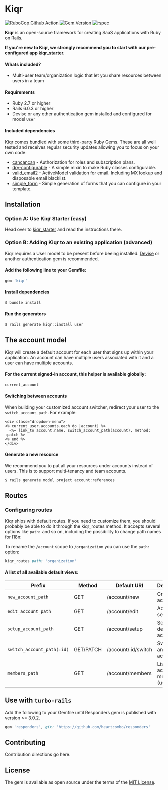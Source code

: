 
Kiqr
==============

[![RuboCop Github Action](https://github.com/kiqr/kiqr/actions/workflows/rubocop.yml/badge.svg)](https://github.com/kiqr/kiqr/actions/workflows/rubocop.yml)
[![Gem Version](https://badge.fury.io/rb/kiqr.svg)](https://badge.fury.io/rb/kiqr)
[![rspec](https://github.com/kiqr/kiqr/actions/workflows/rspec.yml/badge.svg)](https://github.com/kiqr/kiqr/actions/workflows/rspec.yml)

**Kiqr** is an open-source framework for creating SaaS applications with Ruby on Rails.

**If you're new to Kiqr, we strongly recommend you to start with our pre-configured app [kiqr_starter](https://github.com/kiqr/kiqr_starter).**

#### Whats included?
- Multi-user team/organization logic that let you share resources between users in a team

#### Requirements

- Ruby 2.7 or higher
- Rails 6.0.3 or higher
- Devise or any other authentication gem installed and configured for model ```User```

#### Included dependencies

Kiqr comes bundled with some third-party Ruby Gems. These are all well tested and receives regular security updates allowing you to focus on your own code:
- [cancancan](https://github.com/CanCanCommunity/cancancan) - Authorization for roles and subscription plans.
- [dry-configurable](https://github.com/dry-rb/dry-configurable) - A simple mixin to make Ruby classes configurable.
- [valid_email2](https://github.com/micke/valid_email2) - ActiveModel validation for email. Including MX lookup and disposable email blacklist.
- [simple_form](https://github.com/heartcombo/simple_form) - Simple generation of forms that you can configure in your template.

## Installation
### Option A: Use Kiqr Starter (easy)
Head over to [kiqr_starter](https://github.com/kiqr/kiqr_starter) and read the instructions there.

### Option B: Adding Kiqr to an existing application (advanced)

Kiqr requires a User model to be present before beeing installed. [Devise](https://github.com/heartcombo/devise) or another authentication gem is recommended. 

#### Add the following line to your Gemfile:
```ruby
gem 'kiqr'
```

#### Install dependencies
```bash
$ bundle install
```

#### Run the generators
```bash
$ rails generate kiqr::install user
```

## The account model

Kiqr will create a default account for each user that signs up within your application. An account can have multiple users associated with it and a user can have multiple accounts.

#### For the current signed-in account, this helper is available globally:
```ruby
current_account
```

#### Switching between accounts
When building your customized account switcher, redirect your user to the ```switch_account_path```. For example: 
```html+erb
<div class="dropdown-menu">
<% current_user.accounts.each do |account| %>
  <%= link_to account.name, switch_account_path(account), method: :patch %>
<% end %>
</div>
```

#### Generate a new resource
We recommend you to put all your resources under accounts instead of users. This is to support multi-tenancy and team accounts.
```bash
$ rails generate model project account:references
```

## Routes

### Configuring routes
Kiqr ships with default routes. If you need to customize them, you should probably be able to do it through the kiqr_routes method. It accepts several options like ```path:``` and so on, including the possibility to change path names for I18n:

To rename the ```/account``` scope to ```/organization``` you can use the ```path:``` option:
```ruby
kiqr_routes path: 'organization'
```

#### A list of all available default views:

| Prefix | Method | Default URI | Description |
| --- | --- | --- | --- |
| `new_account_path` | GET | /account/new | Create an account |
| `edit_account_path` | GET | /account/edit | Account settings |
| `setup_account_path` | GET | /account/setup | Setup the default account |
| `switch_account_path(:id)` | GET/PATCH | /account/:id/switch | Switch to another account |
| `members_path` | GET | /account/members | List of account members (users) |

## Use with ``turbo-rails``
Add the following to your Gemfile until Responders gem is published with version >= 3.0.2. 
```ruby
gem 'responders', git: 'https://github.com/heartcombo/responders'
```

## Contributing
Contribution directions go here.

## License
The gem is available as open source under the terms of the [MIT License](https://opensource.org/licenses/MIT).
